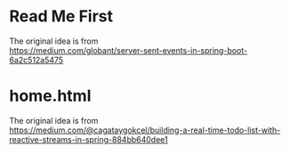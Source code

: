 # Read Me First

The original idea is from  
https://medium.com/globant/server-sent-events-in-spring-boot-6a2c512a5475

# home.html

The original idea is from  
https://medium.com/@cagataygokcel/building-a-real-time-todo-list-with-reactive-streams-in-spring-884bb640dee1
